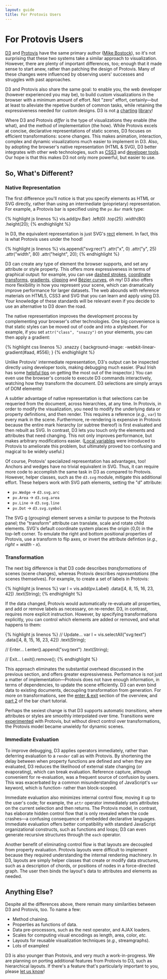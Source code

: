 ```yaml
---
layout: guide
title: For Protovis Users
---
```


# For Protovis Users

[D3](../) and [Protovis](http://vis.stanford.edu/protovis/) have the same
primary author ([Mike Bostock](http://bost.ocks.org/mike)), so it's not
surprising that these two systems take a similar approach to visualization.
However, there are plenty of important differences, too; enough that it made
sense to start anew, rather than patching the design of Protovis. Many of these
changes were influenced by observing users' successes and struggles with past
approaches.

D3 and Protovis also share the same goal: to enable you, the web developer
(however experienced you may be), to build custom visualizations in the browser
with a minimum amount of effort. Not "zero" effort, certainly—but at least to
alleviate the repetive burden of common tasks, while retaining the
expressiveness needed for custom designs. D3 is not
[a](http://code.google.com/p/flot/) [charting](http://www.highcharts.com/)
[library](http://g.raphaeljs.com/)!

Where D3 and Protovis *differ* is the type of visualizations they enable (the
what), and the method of implementation (the how). While Protovis excels at
concise, declarative representations of static scenes, D3 focuses on efficient
transformations: scene changes. This makes animation, interaction, complex and
dynamic visualizations much easier to implement in D3. Also, by adopting the
browser's native representation (HTML & SVG), D3 better integrates with other
web technologies, such as [CSS3](http://www.w3.org/Style/CSS/current-work) and
[developer
tools](http://developer.apple.com/technologies/safari/developer-tools.html). Our
hope is that this makes D3 not only more powerful, but easier to use.

## So, What's Different?

### Native Representation

The first difference you'll notice is that you specify elements as HTML or SVG
directly, rather than using an intermediate (proprietary) representation. For
example, a Protovis bar is specified using the `pv.Bar` mark type:

{% highlight js linenos %}
vis.add(pv.Bar)
    .left(0)
    .top(25)
    .width(80)
    .height(20);
{% endhighlight %}

In D3, the equivalent representation is just SVG's
[rect](http://www.w3.org/TR/SVG/shapes.html#RectElement) element. In fact, this
is what Protovis uses under the hood!

{% highlight js linenos %}
vis.append("svg:rect")
    .attr("x", 0)
    .attr("y", 25)
    .attr("width", 80)
    .attr("height", 20);
{% endhighlight %}

D3 can create any type of element the browser supports, and set any attribute or
style property. This offers more expressiveness in terms of graphical output:
for example, you can use [dashed
strokes](http://www.w3.org/TR/SVG/painting.html#StrokeDasharrayProperty),
[coordinate
transforms](http://www.w3.org/TR/SVG/coords.html#TransformAttribute),
[gradients](http://www.w3.org/TR/SVG/pservers.html#Gradients),
[clipping](http://www.w3.org/TR/SVG/masking.html) and [Bézier
curves](http://www.w3.org/TR/SVG/paths.html#PathDataCubicBezierCommands), oh my!
D3 also offers more flexibility in how you represent your scene, which can
dramatically improve performance for larger datasets. The web abounds with
reference materials on HTML5, CSS3 and SVG that you can learn and apply using
D3. Your knowledge of these standards will be relevant even if you decide to use
an alternative to D3 down the road.

The native representation improves the development process by complementing your
browser's other technologies. One big convenience is that static styles can be
moved out of code and into a stylesheet. For example, if you set `attr("class",
"snazzy")` on your elements, you can then apply a gradient:

{% highlight css linenos %}
.snazzy {
  background-image: -webkit-linear-gradient(#aad, #556);
}
{% endhighlight %}

Unlike Protovis' intermediate representation, D3's output can be inspected
directly using developer tools, making debugging much easier. (Paul Irish has
some [helpful tips](http://www.youtube.com/watch?v=nOEw9iiopwI) on getting the
most out of the inspector.) You can even use the browser's console to execute D3
commands interactively, watching how they transform the document. D3 selections
are simply arrays of DOM elements!

A subtler advantage of native representation is that selections can be requeried
from the document, across hierarchies, at any time. In Protovis, in order to
modify the visualization, you need to modify the underlying data or property
definitions, and then render. This requires a reference (*e.g.*, `var`) to every
mark in the scene. Furthermore, re-rendering is expensive in Protovis because
the entire mark hierarchy (or subtree thereof) is first evaluated and then
rebuilt as SVG. In contrast, D3 lets you touch only the elements and attributes
that need changing. This not only improves performance, but makes arbitrary
modifications easier. ([Local
variables](http://vis.stanford.edu/protovis/docs/local.html) were introduced to
Protovis to ameliorate this problem, but ultimately proved too confusing and
magical to be widely useful.)

Of course, Protovis' specialized representation has advantages, too! Anchors
and wedges have no trivial equivalent in SVG. Thus, it can require more code to
accomplish the same task in D3 as compared to Protovis. However, helper classes,
such as the `d3.svg` module, mitigate this additional effort. These helpers work
with SVG path elements, setting the "d" attribute:

* `pv.Wedge` → `d3.svg.arc`
* `pv.Area` → `d3.svg.area`
* `pv.Line` → `d3.svg.line`
* `pv.Dot` → `d3.svg.symbol`

The SVG [g](http://www.w3.org/TR/SVG/struct.html#Groups) (grouping) element
serves a similar to purpose to the Protovis panel; the "transform" attribute can
translate, scale and rotate child elements. SVG's default coordinate system
places the origin ⟨0,0⟩ in the top-left corner. To emulate the right and bottom
positional properties of Protovis, use a transform to flip axes, or invert the
attribute defintion (*e.g.*, *right* = *width* - *x*).

### Transformation

The next big difference is that D3 code describes *transformations* of scenes
(scene changes), whereas Protovis describes *representations* (the scenes
themselves). For example, to create a set of labels in Protovis:

{% highlight js linenos %}
var l = vis.add(pv.Label)
    .data([4, 8, 15, 16, 23, 42])
    .text(String);
{% endhighlight %}

If the data changed, Protovis would automatically re-evaluate all properties,
and add or remove labels as necessary, on re-render. D3, in contrast, requires
more explicit instruction. However, by specifying transformations explicitly,
you can control which elements are added or removed, and what happens to them:

{% highlight js linenos %}
// Update…
var l = vis.selectAll("svg:text")
    .data([4, 8, 15, 16, 23, 42])
    .text(String);

// Enter…
l.enter().append("svg:text")
    .text(String);

// Exit…
l.exit().remove();
{% endhighlight %}

This approach eliminates the substantial overhead discussed in the previous
section, and offers greater expressiveness. Performance is not just a matter of
implementation—Protovis does not have enough information, in terms of
dependencies, to update the scene efficiently. D3 can even bind data to existing
documents, decoupling transformation from generation. For more on
transformations, see the [enter & exit](../#enter_and_exit) section of the
overview, and [part 2](bar-2.html) of the bar chart tutorial.

Perhaps the sexiest change is that D3 supports automatic *transitions*, where
attributes or styles are smoothly interpolated over time. Transitions were
[experimented](https://github.com/mbostock/protovis/tree/transition) with
Protovis, but without direct control over transformations, the Protovis model
became unwieldy for dynamic scenes.

### Immediate Evaluation

To improve debugging, D3 applies operators immediately, rather than deferring
evaluation to a `render` call as with Protovis. By shortening the delay between
when property functions are defined and when they are evaluated, D3 reduces the
likelihood of external state changing (or evaporating), which can break
evaluation. Reference capture, although convenient for re-evaluation, was a
frequent source of confusion by users. This was exacerbated by a common
misunderstanding of JavaScript's `var` keyword, which is function- rather than
block-scoped.

Immediate evaluation also minimizes internal control flow, moving it up to the
user's code; for example, the `attr` operator immediately sets attributes on the
current selection and then returns. The Protovis model, in contrast, has
elaborate hidden control flow that is only revealed when the code crashes—a
confusing consequence of embedded declarative languages. Immediate evaluation
offers better compatibility with standard JavaScript organizational constructs,
such as functions and loops; D3 can even generate recursive structures through
the `each` operator.

Another benefit of eliminating control flow is that layouts are decoupled from
property evaluation. Protovis layouts were difficult to implement because they
required understanding the internal rendering machinery. In D3, layouts are
simply helper classes that create or modify data structures, such as a
description of chords, or positions of nodes in a force-directed graph. The user
then binds the layout's data to attributes and elements as needed.

## Anything Else?

Despite all the differences above, there remain many similarities between D3 and
Protovis, too. To name a few:

* Method chaining.
* Properties as functions of data.
* Data pre-processors, such as the nest operator, and AJAX loaders.
* Scales for computing visual encodings as length, area, color, *etc.*
* Layouts for reusable visualization techniques (*e.g.*, streamgraphs).
* Lots of examples!

D3 is also younger than Protovis, and very much a work-in-progress. We are
planning on porting additional features from Protovis to D3, such as
hierarchical layouts. If there's a feature that's particularly important to you,
please [let us know](http://github.com/mbostock/d3/issues)!
